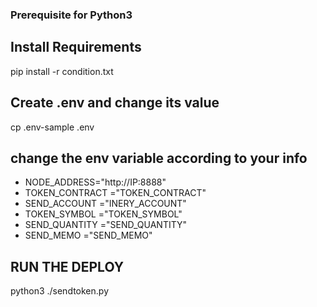 ### Prerequisite for Python3 ###

## Install Requirements

pip install -r condition.txt

## Create .env and change its value

cp .env-sample .env

## change the env variable according to your info

- NODE_ADDRESS="http://IP:8888"
- TOKEN_CONTRACT ="TOKEN_CONTRACT"
- SEND_ACCOUNT ="INERY_ACCOUNT"
- TOKEN_SYMBOL ="TOKEN_SYMBOL"
- SEND_QUANTITY ="SEND_QUANTITY"
- SEND_MEMO ="SEND_MEMO"

## RUN THE DEPLOY

python3 ./sendtoken.py